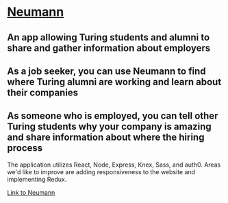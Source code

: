 # [Neumann](https://neumann.herokuapp.com)

## An app allowing Turing students and alumni to share and gather information about employers 

## As a job seeker, you can use Neumann to find where Turing alumni are working and learn about their companies

## As someone who is employed, you can tell other Turing students why your company is amazing and share information about where the hiring process

The application utilizes React, Node, Express, Knex, Sass, and auth0.  Areas we'd like to improve are adding responsiveness to the website and implementing Redux.

[Link to Neumann](https://neumann.herokuapp.com/)


